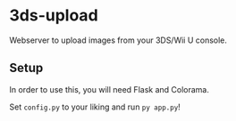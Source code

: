# 3ds-upload

Webserver to upload images from your 3DS/Wii U console.

## Setup

In order to use this, you will need Flask and Colorama.

Set `config.py` to your liking and run `py app.py`!
